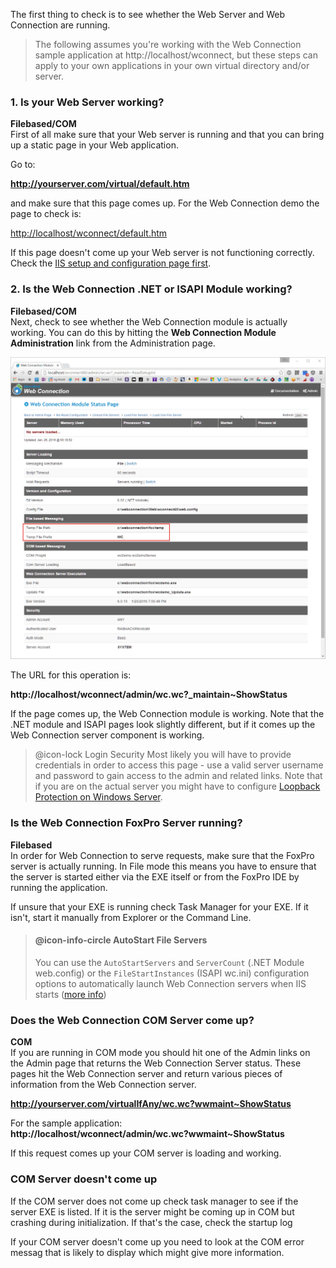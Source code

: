 The first thing to check is to see whether the Web Server and Web Connection are running.

>The following assumes you're working with the Web Connection sample application at http://localhost/wconnect, but these steps can apply to your own applications in your own virtual directory and/or server.

### 1. Is your Web Server working?  
**Filebased/COM**  
First of all make sure that your Web server is running and that you can bring up a static page in your Web application.

Go to:

**http://yourserver.com/virtual/default.htm**  

and make sure that this page comes up. For the Web Connection demo the page to check is:

<a href="http://localhost/wconnect/default.htm" target="top">http://localhost/wconnect/default.htm</a>

If this page doesn't come up your Web server is not functioning correctly. Check the [IIS setup and configuration page first](VFPS://Topic/_22F0XKBMQ).

### 2. Is the Web Connection .NET or ISAPI Module working?
**Filebased/COM**  
Next, check to see whether the Web Connection module is actually working. You can do this by hitting the **Web Connection Module Administration** link from the Administration page. 

![](/images/misc/ModuleStatusAdminPaths.png)

The URL for this operation is:

**http://localhost/wconnect/admin/wc.wc?_maintain~ShowStatus**  

If the page comes up, the Web Connection module is working. Note that the .NET module and ISAPI pages look slightly different, but if it comes up the Web Connection server component is working.

> @icon-lock Login Security
>Most likely you will have to provide credentials in order to access this page - use a valid server username and password to gain access to the admin and related links. Note that if you are on the actual server you might have to configure [Loopback Protection on Windows Server](VFPS://Topic/_4GI0QL5JB).

### Is the Web Connection FoxPro Server running?
**Filebased**  
In order for Web Connection to serve requests, make sure that the FoxPro server is actually running. In File mode this means you have to ensure that the server is started either via the EXE itself or from the FoxPro IDE by running the application.

If unsure that your EXE is running check Task Manager for your EXE. If it isn't, start it manually from Explorer or the Command Line.

> #### @icon-info-circle AutoStart File Servers
> You can use the `AutoStartServers` and `ServerCount` (.NET Module web.config) or the `FileStartInstances` (ISAPI wc.ini)  configuration options to automatically launch Web Connection servers when IIS starts ([more info](VFPS://Topic/_22f0xkbmq#yourproject_serverconfig.prg))


### Does the Web Connection COM Server come up?
**COM**  
If you are running in COM mode you should hit one of the Admin links on the Admin page that returns the Web Connection Server status. These pages hit the Web Connection server and return various pieces of information from the Web Connection server.

**http://yourserver.com/virtualIfAny/wc.wc?wwmaint~ShowStatus**  

For the sample application:  
**http://localhost/wconnect/admin/wc.wc?wwmaint~ShowStatus**  

If this request comes up your COM server is loading and working.

### COM Server doesn't come up
If the COM server does not come up check task manager to see if the server EXE is listed. If it is the server might be coming up in COM but crashing during initialization. If that's the case, check the startup log


If your COM server doesn't come up you need to look at the COM error messag that is likely to display which might give more information.